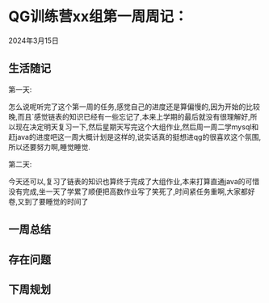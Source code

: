 # QG训练营xx组第一周周记：
2024年3月15日

## 生活随记

第一天:

怎么说呢听完了这个第一周的任务,感觉自己的进度还是算偏慢的,因为开始的比较晚,而且`感觉链表的知识已经有一些忘记了,本来上学期的最后就没有很理解好,所以现在决定明天复习一下,然后星期天写完这个大组作业,然后周一周二学mysql和赶java的进度吧这一周大概计划是这样的,说实话真的挺想进qg的很喜欢这个氛围,所以还要努力啊,睡觉睡觉.

第二天:

今天还可以,复习了链表的知识也算终于完成了大组作业,本来打算直通java的可惜没有完成,坐一天了学累了顺便把高数作业写了笑死了,时间紧任务重啊,大家都好卷,又到了要睡觉的时间了

## 一周总结



## 存在问题



## 下周规划

